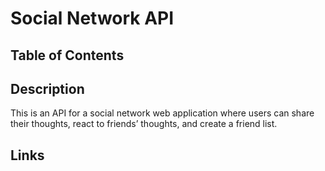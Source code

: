 # Social Network API

## Table of Contents

## Description
This is an API for a social network web application where users can share their thoughts, react to friends’ thoughts, and create a friend list.

## Links
<!-- add links to github and walkthrough vid -->

